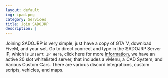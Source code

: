 ```yaml
---
layout: default
img: ipad.png
category: Services
title: Join SADOJRP
description: |
---
```

  Joining SADOJRP is very simple, just have a copy of GTA V, download FiveM, and your set. Go to direct connect and type in the SADOJRP Server IP, which is `Insert IP Here`, click here for more [Information](https://servers.fivem.net/servers/detail/), we have an active 20 slot whitelisted server, that includes a vMenu, a CAD System, and Various Custom Cars. There are various discord integrations, custom scripts, vehicles, and maps. 